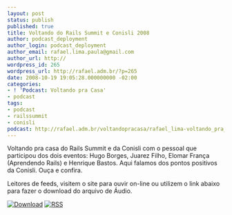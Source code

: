 ```yaml
---
layout: post
status: publish
published: true
title: Voltando do Rails Summit e Conisli 2008
author: podcast_deployment
author_login: podcast_deployment
author_email: rafael.lima.paula@gmail.com
author_url: http://
wordpress_id: 265
wordpress_url: http://rafael.adm.br/?p=265
date: 2008-10-19 19:05:28.000000000 -02:00
categories:
- ! 'Podcast: Voltando pra Casa'
- podcast
tags:
- podcast
- railssummit
- conisli
podcast: http://rafael.adm.br/voltandopracasa/rafael_lima-voltando_pra_casa-0029.mp3
---
```

Voltando pra casa do Rails Summit e da Conisli com o pessoal que participou dos dois eventos: Hugo Borges, Juarez Filho, Elomar Fran&ccedil;a (Aprendendo Rails) e Henrique Bastos. Aqui falamos dos pontos positivos da Conisli. Ou&ccedil;a e confira.

Leitores de feeds, visitem o site para ouvir on-line ou utilizem o link abaixo para fazer o download do arquivo de &Aacute;udio.

<a class="noborder" href="http://rafael.adm.br/voltandopracasa/rafael_lima-voltando_pra_casa-0029.mp3" title="Download"><img src="http://rafael.adm.br/wp-content/themes/rafael_lima-rockinblue/images/download_green.gif" border="0" alt="Download" /></a> <a class="noborder" href="http://feeds.feedburner.com/rafael_lima_podcast" title="RSS"><img src="http://rafael.adm.br/wp-content/themes/rafael_lima-rockinblue/images/icn-feed-16x16.png" border="0" alt="RSS" /></a>

